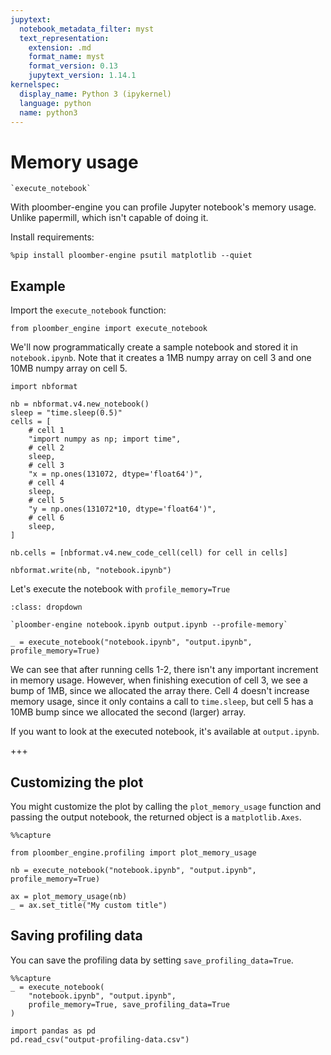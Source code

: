 ```yaml
---
jupytext:
  notebook_metadata_filter: myst
  text_representation:
    extension: .md
    format_name: myst
    format_version: 0.13
    jupytext_version: 1.14.1
kernelspec:
  display_name: Python 3 (ipykernel)
  language: python
  name: python3
---
```


# Memory usage


```{versionadded} 0.0.18
`execute_notebook`
```

With ploomber-engine you can profile Jupyter notebook's memory usage. Unlike papermill, which isn't capable of doing it.

Install requirements:

```{code-cell} ipython3
%pip install ploomber-engine psutil matplotlib --quiet
```

## Example

Import the `execute_notebook` function:

```{code-cell} ipython3
from ploomber_engine import execute_notebook
```

We'll now programmatically create a sample notebook and stored it in `notebook.ipynb`. Note that it creates a 1MB numpy array on cell 3 and one 10MB numpy array on cell 5.

```{code-cell} ipython3
import nbformat

nb = nbformat.v4.new_notebook()
sleep = "time.sleep(0.5)"
cells = [
    # cell 1
    "import numpy as np; import time",
    # cell 2
    sleep,
    # cell 3
    "x = np.ones(131072, dtype='float64')",
    # cell 4
    sleep,
    # cell 5
    "y = np.ones(131072*10, dtype='float64')",
    # cell 6
    sleep,
]

nb.cells = [nbformat.v4.new_code_cell(cell) for cell in cells]

nbformat.write(nb, "notebook.ipynb")
```

Let's execute the notebook with `profile_memory=True`

```{admonition} Command-line equivalent
:class: dropdown

`ploomber-engine notebook.ipynb output.ipynb --profile-memory`
```

```{code-cell} ipython3
_ = execute_notebook("notebook.ipynb", "output.ipynb", profile_memory=True)
```

We can see that after running cells 1-2, there isn't any important increment in memory usage. However, when finishing execution of cell 3, we see a bump of 1MB, since we allocated the array there. Cell 4 doesn't increase memory usage, since it only contains a call to `time.sleep`, but cell 5 has a 10MB bump since we allocated the second (larger) array.

If you want to look at the executed notebook, it's available at `output.ipynb`.

+++

## Customizing the plot

You might customize the plot by calling the `plot_memory_usage` function and passing the output notebook, the returned object is a `matplotlib.Axes`.

```{code-cell} ipython3
%%capture

from ploomber_engine.profiling import plot_memory_usage

nb = execute_notebook("notebook.ipynb", "output.ipynb", profile_memory=True)
```

```{code-cell} ipython3
ax = plot_memory_usage(nb)
_ = ax.set_title("My custom title")
```

## Saving profiling data

You can save the profiling data by setting `save_profiling_data=True`.

```{code-cell} ipython3
%%capture
_ = execute_notebook(
    "notebook.ipynb", "output.ipynb",
    profile_memory=True, save_profiling_data=True
)
```

```{code-cell} ipython3
import pandas as pd
pd.read_csv("output-profiling-data.csv")
```
